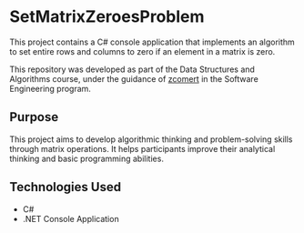 # SetMatrixZeroesProblem

This project contains a C# console application that implements an algorithm to set entire rows and columns to zero if an element in a matrix is zero.

This repository was developed as part of the Data Structures and Algorithms course, under the guidance of [zcomert](https://github.com/zcomert) in the Software Engineering program.

## Purpose

This project aims to develop algorithmic thinking and problem-solving skills through matrix operations. It helps participants improve their analytical thinking and basic programming abilities. 

## Technologies Used

- C#
- .NET Console Application
  
##
